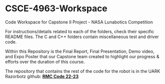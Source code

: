 # CSCE-4963-Workspace
Code Workspace for Capstone II Project - NASA Lunabotics Competition

For instructions/details related to each of the folders, check their specific README files. The C and C++ folders contain miscellaneous test and driver code.

Within this Repository is the Final Report, Final Presentation, Demo video, and Expo Poster that our Capstone team created to highlight our progress & efforts over the duration of this course.

The repository that contains the rest of the code for the robot is in the UARK Razorbotz github: **[RMC Code 22-23](https://github.com/Razorbotz/RMC-Code-22-23)**
